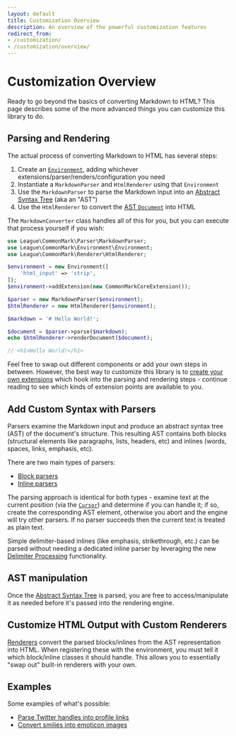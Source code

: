 ```yaml
---
layout: default
title: Customization Overview
description: An overview of the powerful customization features
redirect_from:
- /customization/
- /customization/overview/
---
```


# Customization Overview

Ready to go beyond the basics of converting Markdown to HTML? This page describes some of the more advanced things you can customize this library to do.

## Parsing and Rendering

The actual process of converting Markdown to HTML has several steps:

 1. Create an [`Environment`](/2.5/customization/environment/), adding whichever extensions/parser/renders/configuration you need
 2. Instantiate a `MarkdownParser` and `HtmlRenderer` using that `Environment`
 3. Use the `MarkdownParser` to parse the Markdown input into an [Abstract Syntax Tree](/2.5/customization/abstract-syntax-tree/) (aka an "AST")
 4. Use the `HtmlRenderer` to convert the [AST `Document`](/2.5/customization/abstract-syntax-tree/#document) into HTML

The `MarkdownConverter` class handles all of this for you, but you can execute that process yourself if you wish:

```php
use League\CommonMark\Parser\MarkdownParser;
use League\CommonMark\Environment\Environment;
use League\CommonMark\Renderer\HtmlRenderer;

$environment = new Environment([
    'html_input' => 'strip',
]);
$environment->addExtension(new CommonMarkCoreExtension());

$parser = new MarkdownParser($environment);
$htmlRenderer = new HtmlRenderer($environment);

$markdown = '# Hello World!';

$document = $parser->parse($markdown);
echo $htmlRenderer->renderDocument($document);

// <h1>Hello World!</h1>
```

Feel free to swap out different components or add your own steps in between.  However, the best way to customize this library is to [create your own extensions](/2.5/customization/extensions/) which hook into the parsing and rendering steps - continue reading to see which kinds of extension points are available to you.

## Add Custom Syntax with Parsers

Parsers examine the Markdown input and produce an abstract syntax tree (AST) of the document's structure.
This resulting AST contains both blocks (structural elements like paragraphs, lists, headers, etc) and inlines (words, spaces, links, emphasis, etc).

There are two main types of parsers:

- [Block parsers](/2.5/customization/block-parsing/)
- [Inline parsers](/2.5/customization/inline-parsing/)

The parsing approach is identical for both types - examine text at the current position (via the [`Cursor`](/2.5/customization/cursor/)) and determine if you can handle it;
if so, create the corresponding AST element,
otherwise you abort and the engine will try other parsers.  If no parser succeeds then the current text is treated as plain text.

Simple delimiter-based inlines (like emphasis, strikethrough, etc.) can be parsed without needing a dedicated inline parser by leveraging the new [Delimiter Processing](/2.5/customization/delimiter-processing/) functionality.

## AST manipulation

Once the [Abstract Syntax Tree](/2.5/customization/abstract-syntax-tree/) is parsed, you are free to access/manipulate it as needed before it's passed into the rendering engine.

## Customize HTML Output with Custom Renderers

[Renderers](/2.5/customization/rendering/) convert the parsed blocks/inlines from the AST representation into HTML. When registering these with the environment, you must tell it which block/inline classes it should handle.  This allows you to essentially "swap out" built-in renderers with your own.

## Examples

Some examples of what's possible:

- [Parse Twitter handles into profile links](/2.5/customization/inline-parsing#example-1---twitter-handles)
- [Convert smilies into emoticon images](/2.5/customization/inline-parsing#example-2---emoticons)
